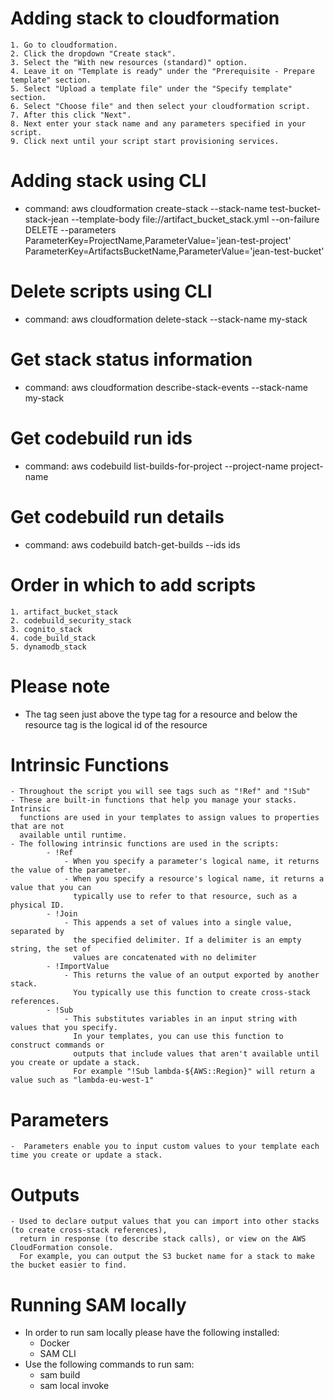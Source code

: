 # Adding stack to cloudformation
    1. Go to cloudformation.
    2. Click the dropdown "Create stack".
    3. Select the "With new resources (standard)" option.
    4. Leave it on "Template is ready" under the "Prerequisite - Prepare template" section.
    5. Select "Upload a template file" under the "Specify template" section.
    6. Select "Choose file" and then select your cloudformation script.
    7. After this click "Next".
    8. Next enter your stack name and any parameters specified in your script.
    9. Click next until your script start provisioning services.

# Adding stack using CLI
  - command: aws cloudformation create-stack --stack-name test-bucket-stack-jean --template-body file://artifact_bucket_stack.yml --on-failure DELETE --parameters ParameterKey=ProjectName,ParameterValue='jean-test-project' ParameterKey=ArtifactsBucketName,ParameterValue='jean-test-bucket'

# Delete scripts using CLI
  - command: aws cloudformation delete-stack --stack-name my-stack

# Get stack status information
  - command: aws cloudformation describe-stack-events --stack-name my-stack
# Get codebuild run ids
  - command: aws codebuild list-builds-for-project --project-name project-name
# Get codebuild run details
  - command: aws codebuild batch-get-builds --ids ids
# Order in which to add scripts
    1. artifact_bucket_stack
    2. codebuild_security_stack
    3. cognito_stack
    4. code_build_stack
    5. dynamodb_stack
    
# Please note 
  - The tag seen just above the type tag for a resource and below the resource tag is the logical id of the resource
# Intrinsic Functions
    - Throughout the script you will see tags such as "!Ref" and "!Sub"
    - These are built-in functions that help you manage your stacks. Intrinsic 
      functions are used in your templates to assign values to properties that are not
      available until runtime.
    - The following intrinsic functions are used in the scripts:
            - !Ref
                - When you specify a parameter's logical name, it returns the value of the parameter.
                - When you specify a resource's logical name, it returns a value that you can 
                  typically use to refer to that resource, such as a physical ID. 
            - !Join
                - This appends a set of values into a single value, separated by 
                  the specified delimiter. If a delimiter is an empty string, the set of 
                  values are concatenated with no delimiter
            - !ImportValue
                - This returns the value of an output exported by another stack. 
                  You typically use this function to create cross-stack references.
            - !Sub
                - This substitutes variables in an input string with values that you specify. 
                  In your templates, you can use this function to construct commands or 
                  outputs that include values that aren't available until you create or update a stack.
                  For example "!Sub lambda-${AWS::Region}" will return a value such as "lambda-eu-west-1"

# Parameters
    -  Parameters enable you to input custom values to your template each time you create or update a stack.

# Outputs
    - Used to declare output values that you can import into other stacks (to create cross-stack references), 
      return in response (to describe stack calls), or view on the AWS CloudFormation console. 
      For example, you can output the S3 bucket name for a stack to make the bucket easier to find.

# Running SAM locally
  - In order to run sam locally please have the following installed:
    - Docker
    - SAM CLI
  - Use the following commands to run sam:
    - sam build
    - sam local invoke <function-logical-id>


